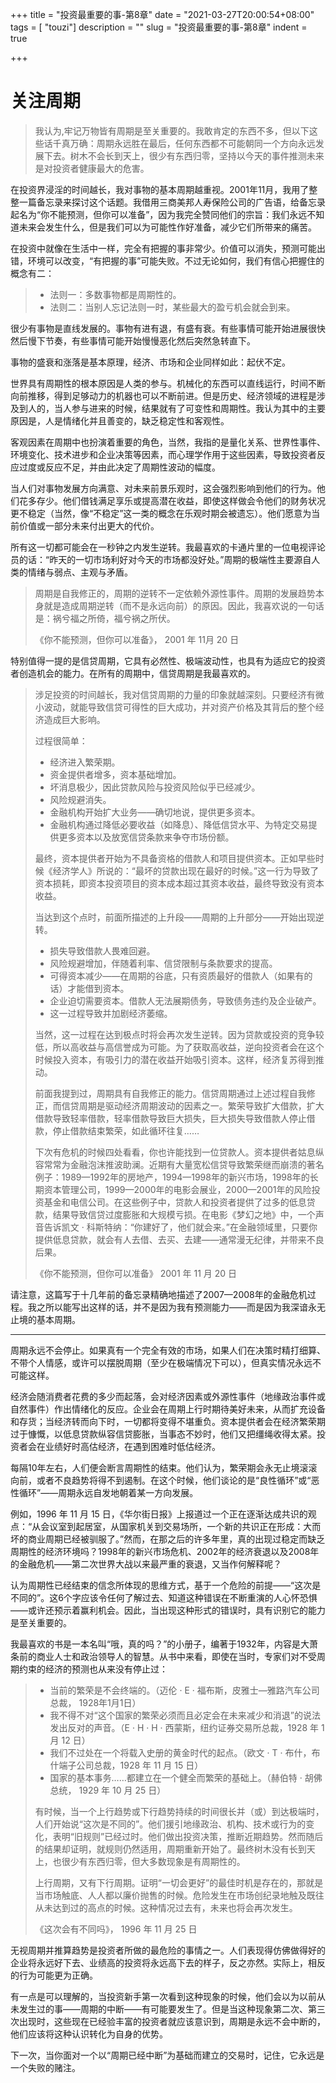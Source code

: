 +++
title = "投资最重要的事-第8章"
date = "2021-03-27T20:00:54+08:00"
tags = [ "touzi"]
description = ""
slug = "投资最重要的事-第8章"
indent = true

+++

# 关注周期

> 我认为,牢记万物皆有周期是至关重要的。我敢肯定的东西不多，但以下这些话千真万确：周期永远胜在最后，任何东西都不可能朝同一个方向永远发展下去。树木不会长到天上，很少有东西归零，坚持以今天的事件推测未来是对投资者健康最大的危害。

在投资界浸淫的时间越长，我对事物的基本周期越重视。2001年11月，我用了整整一篇备忘录来探讨这个话题。我借用三商美邦人寿保险公司的广告语，给备忘录起名为“你不能预测，但你可以准备”，因为我完全赞同他们的宗旨：我们永远不知道未来会发生什么，但是我们可以为可能性作好准备，减少它们所带来的痛苦。

在投资中就像在生活中一样，完全有把握的事非常少。价值可以消失，预测可能出错，环境可以改变，“有把握的事”可能失败。不过无论如何，我们有信心把握住的概念有二：

> * 法则一：多数事物都是周期性的。
> * 法则二：当别人忘记法则一时，某些最大的盈亏机会就会到来。

很少有事物是直线发展的。事物有进有退，有盛有衰。有些事情可能开始进展很快然后慢下节奏，有些事情可能开始慢慢恶化然后突然急转直下。

事物的盛衰和涨落是基本原理，经济、市场和企业同样如此：起伏不定。

世界具有周期性的根本原因是人类的参与。机械化的东西可以直线运行，时间不断向前推移，得到足够动力的机器也可以不断前进。但是历史、经济领域的进程是涉及到人的，当人参与进来的时候，结果就有了可变性和周期性。我认为其中的主要原因是，人是情绪化并且善变的，缺乏稳定性和客观性。

客观因素在周期中也扮演着重要的角色，当然，我指的是量化关系、世界性事件、环境变化、技术进步和企业决策等因素，而心理学作用于这些因素，导致投资者反应过度或反应不足，并由此决定了周期性波动的幅度。

当人们对事物发展方向满意、对未来前景乐观时，这会强烈影响到他们的行为。他们花多存少。他们借钱满足享乐或提高潜在收益，即使这样做会令他们的财务状况更不稳定（当然，像“不稳定”这一类的概念在乐观时期会被遗忘）。他们愿意为当前价值或一部分未来付出更大的代价。

所有这一切都可能会在一秒钟之内发生逆转。我最喜欢的卡通片里的一位电视评论员的话：“昨天的一切市场利好对今天的市场都没好处。”周期的极端性主要源自人类的情绪与弱点、主观与矛盾。

> 周期是自我修正的，周期的逆转不一定依赖外源性事件。周期的发展趋势本身就是造成周期逆转（而不是永远向前）的原因。因此，我喜欢说的一句话是：祸兮福之所倚，福兮祸之所伏。
>
> 《你不能预测，但你可以准备》， 2001 年 11月 20 日

特别值得一提的是信贷周期，它具有必然性、极端波动性，也具有为适应它的投资者创造机会的能力。在所有的周期中，信贷周期是我最喜欢的。

> 涉足投资的时间越长，我对信贷周期的力量的印象就越深刻。只要经济有微小波动，就能导致信贷可得性的巨大成功，并对资产价格及其背后的整个经济造成巨大影响。
>
> 过程很简单：
>
> * 经济进入繁荣期。
> * 资金提供者增多，资本基础增加。
> * 坏消息极少，因此贷款风险与投资风险似乎已经减少。
> * 风险规避消失。
> * 金融机构开始扩大业务——确切地说，提供更多资本。
> * 金融机构通过降低必要收益（如降息）、降低信贷水平、为特定交易提供更多资本以及放宽信贷条款来争夺市场份额。
>
> 最终，资本提供者开始为不具备资格的借款人和项目提供资本。正如早些时候《经济学人》所说的：“最坏的贷款出现在最好的时候。”这一行为导致了资本损耗，即资本投资项目的资本成本超过其资本收益，最终导致没有资本收益。
>
> 当达到这个点时，前面所描述的上升段——周期的上升部分——开始出现逆转。
>
> * 损失导致借款人畏难回避。
> * 风险规避增加，伴随着利率、信贷限制与条款要求的提高。
> * 可得资本减少——在周期的谷底，只有资质最好的借款人（如果有的话）才能借到资本。
> * 企业迫切需要资本。借款人无法展期债务，导致债务违约及企业破产。
> * 这一过程导致并加剧经济萎缩。
>
> 当然，这一过程在达到极点时将会再次发生逆转。因为贷款或投资的竞争较低，所以高收益与高信誉成为可能。为了获取高收益，逆向投资者会在这个时候投入资本，有吸引力的潜在收益开始吸引资本。这样，经济复苏得到推动。
>
> 前面我提到过，周期具有自我修正的能力。信贷周期通过上述过程自我修正，而信贷周期是驱动经济周期波动的因素之一。繁荣导致扩大借款，扩大借款导致轻率借款，轻率借款导致巨大损失，巨大损失导致借款人停止借款，停止借款结束繁荣，如此循环往复……
>
> 下次有危机的时候四处看看，你也许能找到一位贷款人。资本提供者姑息纵容常常为金融泡沫推波助澜。近期有大量宽松信贷导致繁荣继而崩溃的著名例子：1989—1992年的房地产，1994—1998年的新兴市场，1998年的长期资本管理公司，1999—2000年的电影会展业，2000—2001年的风险投资基金和电信公司。在这些例子中，贷款人和投资者提供了过多的低息贷款，结果导致信贷过度膨胀和大规模亏损。在电影《梦幻之地》中，一个声音告诉凯文 · 科斯特纳：“你建好了，他们就会来。”在金融领域里，只要你提供低息贷款，就会有人去借、去买、去建——通常漫无纪律，并带来不良后果。
>
> 《你不能预测，但你可以准备》 2001 年 11 月 20 日

请注意，这篇写于十几年前的备忘录精确地描述了2007—2008年的金融危机过程。我之所以能写出这样的话，并不是因为我有预测能力——而是因为我深谙永无止境的基本周期。

---

周期永远不会停止。如果真有一个完全有效的市场，如果人们在决策时精打细算、不带个人情感，或许可以摆脱周期（至少在极端情况下可以），但真实情况永远不可能这样。

经济会随消费者花费的多少而起落，会对经济因素或外源性事件（地缘政治事件或自然事件）作出情绪化的反应。企业会在周期上行时期待美好未来，从而扩充设备和存货；当经济转而向下时，一切都将变得不堪重负。资本提供者会在经济繁荣期过于慷慨，以低息贷款纵容信贷膨胀，当事态不妙时，他们又把缰绳收得太紧。投资者会在业绩好时高估经济，在遇到困难时低估经济。

每隔10年左右，人们便会断言周期性的结束。他们认为，繁荣期会永无止境滚滚向前，或者不良趋势将得不到遏制。在这个时候，他们谈论的是“良性循环”或“恶性循环”——周期永远自发地朝着某一方向发展。

例如，1996 年 11 月 15 日，《华尔街日报》上报道过一个正在逐渐达成共识的观点：“从会议室到起居室，从国家机关到交易场所，一个新的共识正在形成：大而坏的商业周期已经被驯服了。”然而，在那之后的许多年里，真的出现过稳定而缺乏周期性的经济环境吗？1998年的新兴市场危机、2002年的经济衰退以及2008年的金融危机——第二次世界大战以来最严重的衰退，又当作何解释呢？

认为周期性已经结束的信念所体现的思维方式，基于一个危险的前提——“这次是不同的”。这6个字应该令任何了解过去、知道这种错误在不断重演的人心怀恐惧——或许还预示着赢利机会。因此，当出现这种形式的错误时，具有识别它的能力是至关重要的。

我最喜欢的书是一本名叫“哦，真的吗？”的小册子，编著于1932年，内容是大萧条前的商业人士和政治领导人的智慧。从书中来看，即使在当时，专家们对不受周期约束的经济的预测也从来没有停止过：

> * 当前的繁荣是不会终端的。（迈伦 · E · 福布斯，皮雅士—雅路汽车公司总裁， 1928年1月1日）
> * 我不得不对“这个国家的繁荣必须而且必定会在未来减少和消退”的说法发出反对的声音。（E · H · H · 西蒙斯，纽约证券交易所总裁，1928 年 1 月 12 日）
> * 我们不过处在一个将载入史册的黄金时代的起点。（欧文 · T · 布什，布什端子公司总裁，1928 年 11 月 15 日）
> * 国家的基本事务……都建立在一个健全而繁荣的基础上。（赫伯特 · 胡佛总统， 1929 年 10 月 25 日）
>
> 有时候，当一个上行趋势或下行趋势持续的时间很长并（或）到达极端时，人们开始说“这次是不同的”。他们援引地缘政治、机构、技术或行为的变化，表明“旧规则”已经过时。他们做出投资决策，推断近期趋势。然而随后的结果却证明，就规则仍然适用，周期重新开始了。最终树木没有长到天上，也很少有东西归零，但大多数现象是有周期性的。
>
> 上行周期，又有下行周期。证明“一切会更好”的最佳时机是存在的，那就是当市场触底、人人都以廉价抛售的时候。危险发生在市场创纪录地触及既往从未达到过的高点的时候。这种情况过去有，未来也将会再次发生。
>
> 《这次会有不同吗》， 1996 年 11 月 25 日

无视周期并推算趋势是投资者所做的最危险的事情之一。人们表现得仿佛做得好的企业将永远好下去、业绩高的投资将永远高下去的样子，反之亦然。实际上，相反的行为可能更为正确。

有一点是可以理解的，当投资新手第一次看到这种现象的时候，他们会以为以前从未发生过的事——周期的中断——有可能要发生了。但是当这种现象第二次、第三次出现时，这些现在已经验丰富的投资者就应该意识到，周期是永远不会中断的，他们应该将这种认识转化为自身的优势。

下一次，当你面对一个以“周期已经中断”为基础而建立的交易时，记住，它永远是一个失败的赌注。